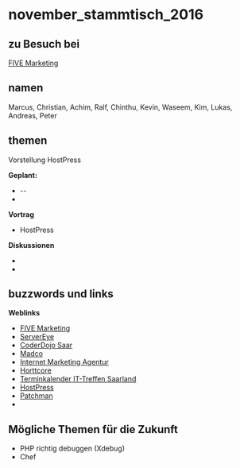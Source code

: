 # november_stammtisch_2016

## zu Besuch bei 

[FIVE Marketing](https://www.five-marketing.com/)

## namen

Marcus, Christian, Achim, Ralf, Chinthu, Kevin, Waseem, Kim, Lukas, Andreas, Peter

## themen

Vorstellung HostPress

**Geplant:**

* --
* 

**Vortrag** 
 
* HostPress

**Diskussionen**
 
* 
* 

## buzzwords und links

**Weblinks**

* [FIVE Marketing](https://www.five-marketing.com/)
* [ServerEye](https://www.server-eye.de/)
* [CoderDojo Saar](http://coderdojo-saar.de/)
* [Madco](http://www.madco.de/)
* [Internet Marketing Agentur](https://www.internet-marketing-agentur.com/)
* [Horttcore](http://horttcore.de/)
* [Terminkalender IT-Treffen Saarland](http://kkrieger.de/termine)
* [HostPress](https://www.hostpress.de/)
* [Patchman](http://patchman.co/)
* []()

## Mögliche Themen für die Zukunft

* PHP richtig debuggen (Xdebug) 
* Chef

